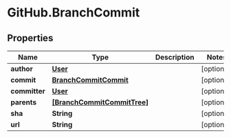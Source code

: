 # GitHub.BranchCommit

## Properties

Name | Type | Description | Notes
------------ | ------------- | ------------- | -------------
**author** | [**User**](User.md) |  | [optional] 
**commit** | [**BranchCommitCommit**](BranchCommitCommit.md) |  | [optional] 
**committer** | [**User**](User.md) |  | [optional] 
**parents** | [**[BranchCommitCommitTree]**](BranchCommitCommitTree.md) |  | [optional] 
**sha** | **String** |  | [optional] 
**url** | **String** |  | [optional] 


